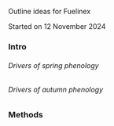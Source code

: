 Outline ideas for Fuelinex 

Started on 12 November 2024

### Intro

###### Drivers of spring phenology

###### Drivers of autumn phenology

### Methods




